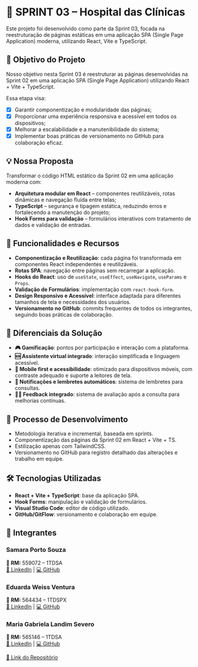 # 🚀 SPRINT 03 – Hospital das Clínicas

Este projeto foi desenvolvido como parte da Sprint 03, focada na reestruturação de páginas estáticas em uma aplicação SPA (Single Page Application) moderna, utilizando React, Vite e TypeScript.

## 🎯 Objetivo do Projeto

Nosso objetivo nesta Sprint 03 é reestruturar as páginas desenvolvidas na Sprint 02 em uma aplicação SPA (Single Page Application) utilizando React + Vite + TypeScript.

Essa etapa visa:
- [x] Garantir componentização e modularidade das páginas;
- [x] Proporcionar uma experiência responsiva e acessível em todos os dispositivos;
- [x] Melhorar a escalabilidade e a manutenibilidade do sistema;
- [x] Implementar boas práticas de versionamento no GitHub para colaboração eficaz.

## 💡 Nossa Proposta

Transformar o código HTML estático da Sprint 02 em uma aplicação moderna com:

- **Arquitetura modular em React** – componentes reutilizáveis, rotas dinâmicas e navegação fluida entre telas;
- **TypeScript** – segurança e tipagem estática, reduzindo erros e fortalecendo a manutenção do projeto;
- **Hook Forms para validação** – formulários interativos com tratamento de dados e validação de entradas.

## 🔧 Funcionalidades e Recursos

- **Componentização e Reutilização**: cada página foi transformada em componentes React independentes e reutilizáveis.
- **Rotas SPA**: navegação entre páginas sem recarregar a aplicação.
- **Hooks do React**: uso de `useState`, `useEffect`, `useNavigate`, `useParams` e `Props`.
- **Validação de Formulários**: implementação com `react-hook-form`.
- **Design Responsivo e Acessível**: interface adaptada para diferentes tamanhos de tela e necessidades dos usuários.
- **Versionamento no GitHub**: commits frequentes de todos os integrantes, seguindo boas práticas de colaboração.

## 🌟 Diferenciais da Solução

- **🎮 Gamificação**: pontos por participação e interação com a plataforma.
- **🆘 Assistente virtual integrado**: interação simplificada e linguagem acessível.
- **📱 Mobile first e acessibilidade**: otimizado para dispositivos móveis, com contraste adequado e suporte a leitores de tela.
- **🔔 Notificações e lembretes automáticos**: sistema de lembretes para consultas.
- **🧑‍⚕️ Feedback integrado**: sistema de avaliação após a consulta para melhorias contínuas.

## 🔄 Processo de Desenvolvimento

- Metodologia iterativa e incremental, baseada em sprints.
- Componentização das páginas da Sprint 02 em React + Vite + TS.
- Estilização apenas com TailwindCSS.
- Versionamento no GitHub para registro detalhado das alterações e trabalho em equipe.

## 🛠️ Tecnologias Utilizadas

- **React + Vite + TypeScript**: base da aplicação SPA.
- **Hook Forms**: manipulação e validação de formulários.
- **Visual Studio Code**: editor de código utilizado.
- **GitHub/GitFlow**: versionamento e colaboração em equipe.

## 👥 Integrantes

### Samara Porto Souza
**📌 RM:** 559072 – 1TDSA  
[🔗 LinkedIn](URL_DO_SEU_LINKEDIN) | [💻 GitHub](URL_DO_SEU_GITHUB)

### Eduarda Weiss Ventura
**📌 RM:** 564434 – 1TDSPX  
[🔗 LinkedIn](URL_DO_SEU_LINKEDIN) | [💻 GitHub](URL_DO_SEU_GITHUB)

### Maria Gabriela Landim Severo
**📌 RM:** 565146 – 1TDSA  
[🔗 LinkedIn](URL_DO_SEU_LINKEDIN) | [💻 GitHub](URL_DO_SEU_GITHUB)

[🔗 Link do Repositório](https://github.com/ssamaraps/SiteHC-SPRINT03.git)
